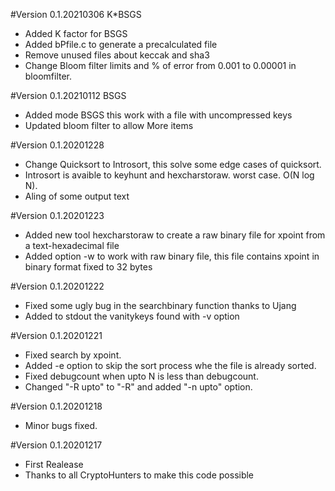 #Version 0.1.20210306 K*BSGS
- Added K factor for BSGS
- Added bPfile.c to generate a precalculated file
- Remove unused files about keccak and sha3
- Change Bloom filter limits and % of error from 0.001 to 0.00001 in bloomfilter.

#Version 0.1.20210112 BSGS
- Added mode BSGS this work with a file with uncompressed keys
- Updated  bloom filter to allow More items


#Version 0.1.20201228
- Change Quicksort to Introsort, this solve some edge cases of quicksort.
- Introsort is avaible to keyhunt and hexcharstoraw. worst case. O(N log N).
- Aling of some output text

#Version 0.1.20201223
- Added new tool hexcharstoraw to create a raw binary file for xpoint from a text-hexadecimal file
- Added option -w to work with raw binary file, this file contains xpoint in binary format fixed to 32 bytes

#Version 0.1.20201222
- Fixed some ugly bug in the searchbinary function thanks to Ujang
- Added to stdout the vanitykeys found with -v option

#Version 0.1.20201221
- Fixed search by xpoint.
- Added -e option to skip the sort process whe the file is already sorted.
- Fixed debugcount when upto N is less than debugcount.
- Changed "-R upto" to "-R" and added "-n upto" option.

#Version 0.1.20201218
- Minor bugs fixed.

#Version 0.1.20201217
- First Realease
- Thanks to all CryptoHunters to make this code possible
